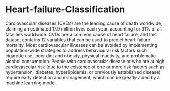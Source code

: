 # Heart-failure-Classification
Cardiovascular diseases (CVDs) are the leading cause of death worldwide, claiming an estimated 17.9 million lives each year, accounting for 31% of all fatalities worldwide. CVDs are a common cause of heart failure, and this dataset contains 12 variables that can be used to predict heart failure mortality.   Most cardiovascular illnesses can be avoided by implementing population-wide strategies to address behavioural risk factors such cigarette use, poor diet and obesity, physical inactivity, and problematic alcohol consumption.  People with cardiovascular disease or who are at high cardiovascular risk (due to the existence of one or more risk factors such as hypertension, diabetes, hyperlipidemia, or previously established disease) require early detection and management, which can be greatly aided by a machine learning model.

